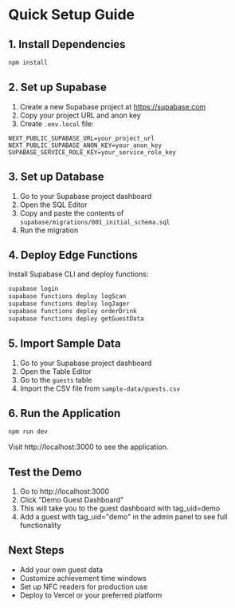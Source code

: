 # Quick Setup Guide

## 1. Install Dependencies
```bash
npm install
```

## 2. Set up Supabase

1. Create a new Supabase project at https://supabase.com
2. Copy your project URL and anon key
3. Create `.env.local` file:
```env
NEXT_PUBLIC_SUPABASE_URL=your_project_url
NEXT_PUBLIC_SUPABASE_ANON_KEY=your_anon_key
SUPABASE_SERVICE_ROLE_KEY=your_service_role_key
```

## 3. Set up Database

1. Go to your Supabase project dashboard
2. Open the SQL Editor
3. Copy and paste the contents of `supabase/migrations/001_initial_schema.sql`
4. Run the migration

## 4. Deploy Edge Functions

Install Supabase CLI and deploy functions:
```bash
supabase login
supabase functions deploy logScan
supabase functions deploy logJager
supabase functions deploy orderDrink
supabase functions deploy getGuestData
```

## 5. Import Sample Data

1. Go to your Supabase project dashboard
2. Open the Table Editor
3. Go to the `guests` table
4. Import the CSV file from `sample-data/guests.csv`

## 6. Run the Application

```bash
npm run dev
```

Visit http://localhost:3000 to see the application.

## Test the Demo

1. Go to http://localhost:3000
2. Click "Demo Guest Dashboard"
3. This will take you to the guest dashboard with tag_uid=demo
4. Add a guest with tag_uid="demo" in the admin panel to see full functionality

## Next Steps

- Add your own guest data
- Customize achievement time windows
- Set up NFC readers for production use
- Deploy to Vercel or your preferred platform 